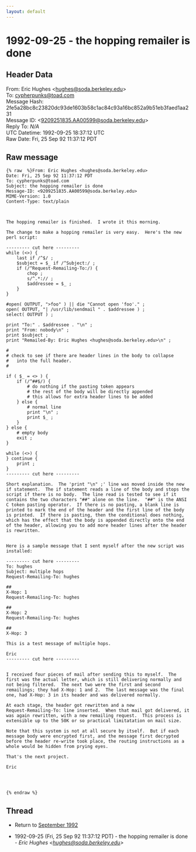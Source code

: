 ```yaml
---
layout: default
---
```


# 1992-09-25 - the hopping remailer is done

## Header Data

From: Eric Hughes \<hughes@soda.berkeley.edu\><br>
To: cypherpunks@toad.com<br>
Message Hash: 2fe5a28bc8c23820dc93de1603b58c1ac84c93a16bc852a9b51eb3faed1aa231<br>
Message ID: \<9209251835.AA00599@soda.berkeley.edu\><br>
Reply To: _N/A_<br>
UTC Datetime: 1992-09-25 18:37:12 UTC<br>
Raw Date: Fri, 25 Sep 92 11:37:12 PDT<br>

## Raw message

```
{% raw  %}From: Eric Hughes <hughes@soda.berkeley.edu>
Date: Fri, 25 Sep 92 11:37:12 PDT
To: cypherpunks@toad.com
Subject: the hopping remailer is done
Message-ID: <9209251835.AA00599@soda.berkeley.edu>
MIME-Version: 1.0
Content-Type: text/plain



The hopping remailer is finished.  I wrote it this morning.

The change to make a hopping remailer is very easy.  Here's the new
perl script:

--------- cut here ---------
while (<>) {
	last if /^$/ ;
	$subject = $_ if /^Subject:/ ;
	if (/^Request-Remailing-To:/) {
		chop ;
		s/^.*:// ;
		$addressee = $_ ;
	}
}

#open( OUTPUT, ">foo" ) || die "Cannot open 'foo'." ;
open( OUTPUT, "| /usr/lib/sendmail " . $addressee ) ;
select( OUTPUT ) ;

print "To:" . $addressee . "\n" ;
print "From: nobody\n" ;
print $subject ;
print "Remailed-By: Eric Hughes <hughes@soda.berkeley.edu>\n" ;

#
# check to see if there are header lines in the body to collapse 
#   into the full header.
#

if ( $_ = <> ) {
	if (/^##$/) {
		# do nothing if the pasting token appears
		# the rest of the body will be directly appended
		# this allows for extra header lines to be added
	} else {
		# normal line
		print "\n" ;
		print $_ ;
	}
} else {
	# empty body
	exit ;
}

while (<>) {
} continue {
	print ;
}
--------- cut here ---------

Short explanation.  The 'print "\n" ;' line was moved inside the new
if statement.  The if statement reads a line of the body and stops the
script if there is no body.  The line read is tested to see if it
contains the two characters "##" alone on the line.  "##" is the ANSI
C token pasting operator.  If there is no pasting, a blank line is
printed to mark the end of the header and the first line of the body
is printed.  If there is pasting, then the conditional does nothing,
which has the effect that the body is appended directly onto the end
of the header, allowing you to add more header lines after the header
is rewritten.


Here is a sample message that I sent myself after the new script was
installed:

--------- cut here ---------
To: hughes
Subject: multiple hops
Request-Remailing-To: hughes

##
X-Hop: 1
Request-Remailing-To: hughes

##
X-Hop: 2
Request-Remailing-To: hughes

##
X-Hop: 3

This is a test message of multiple hops.

Eric
--------- cut here ---------


I received four pieces of mail after sending this to myself.  The
first was the actual letter, which is still delivering normally and
not being filtered.  The next two were the first and second
remailings; they had X-Hop: 1 and 2.  The last message was the final
one, had X-Hop: 3 in its header and was delivered normally.

At each stage, the header got rewritten and a new
Request-Remailing-To: line inserted.  When that mail got delivered, it
was again rewritten, with a new remailing request.  This process is
extensible up to the 50K or so practical limitatation on mail size.

Note that this system is not at all secure by itself.  But if each
message body were encrypted first, and the message first decrypted
before the header re-write took place, the routing instructions as a
whole would be hidden from prying eyes.

That's the next project.

Eric




{% endraw %}
```

## Thread

+ Return to [September 1992](/archive/1992/09)

+ 1992-09-25 (Fri, 25 Sep 92 11:37:12 PDT) - the hopping remailer is done - _Eric Hughes \<hughes@soda.berkeley.edu\>_

